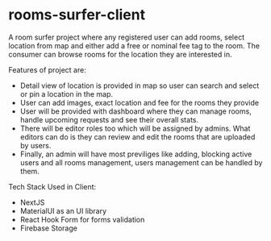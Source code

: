 # rooms-surfer-client

A room surfer project where any registered user can add rooms, select location from map and either add a free or nominal fee tag to the room. The consumer can browse rooms 
for the location they are interested in.

Features of project are: 
-  Detail view of location is provided in map so user can search and select or pin a location in the map.
-  User can add images, exact location and fee for the rooms they provide
-  User will be provided with dashboard where they can manage rooms, handle upcoming requests and see their overall stats.
- There will be editor roles too which will be assigned by admins. What editors can do is they can review and edit the rooms that are uploaded by users.
- Finally, an admin will have most previliges like adding, blocking active users and all rooms management, users management can be handled by them.

Tech Stack Used in Client:

- NextJS
- MaterialUI as an UI library
- React Hook Form for forms validation
- Firebase Storage
